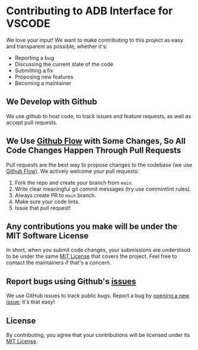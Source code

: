# Contributing to ADB Interface for VSCODE

We love your input! We want to make contributing to this project as easy and transparent as possible, whether it's:

-   Reporting a bug
-   Discussing the current state of the code
-   Submitting a fix
-   Proposing new features
-   Becoming a maintainer

## We Develop with Github

We use github to host code, to track issues and feature requests, as well as accept pull requests.

## We Use [Github Flow](https://guides.github.com/introduction/flow/index.html) with Some Changes, So All Code Changes Happen Through Pull Requests

Pull requests are the best way to propose changes to the codebase (we use [Github Flow](https://guides.github.com/introduction/flow/index.html)). We actively welcome your pull requests:

1. Fork the repo and create your branch from `main`.
2. Write clear meaningful git commit messages (try use commintlint rules).
3. Always create PR to `main` branch.
4. Make sure your code lints.
5. Issue that pull request!

## Any contributions you make will be under the MIT Software License

In short, when you submit code changes, your submissions are understood to be under the same [MIT License](https://github.com/vinicioslc/adb-wifi-code/blob/main/LICENSE) that covers the project. Feel free to contact the maintainers if that's a concern.

## Report bugs using Github's [issues](https://github.com/vinicioslc/adb-wifi-code/issues)

We use GitHub issues to track public bugs. Report a bug by [opening a new issue](https://github.com/vinicioslc/adb-wifi-code/issues/new); it's that easy!

## License

By contributing, you agree that your contributions will be licensed under its [MIT License](https://github.com/vinicioslc/adb-wifi-code/blob/main/LICENSE).
